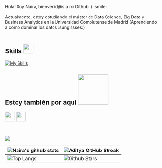 
<div size='20px'> Hola! Soy Naira, bienvenid@s a mi Github :) :smile: 
</div>
<br>
  Actualmente, estoy estudiando el máster de Data Science, Big Data y Business Analytics
  en la Universidad Complutense de Madrid
  (Aprendiendo a como dominar los datos :sunglasses:)

  
 <br>
<br>

<h2> Skills <img src = "https://media2.giphy.com/media/QssGEmpkyEOhBCb7e1/giphy.gif?cid=ecf05e47a0n3gi1bfqntqmob8g9aid1oyj2wr3ds3mg700bl&rid=giphy.gif" width = 32px> </h2>

[![My Skills](https://skillicons.dev/icons?i=python,anaconda,mongodb,mysql,rstudio)](https://skillicons.dev)



<h2> Estoy también por aquí <img src='https://raw.githubusercontent.com/ShahriarShafin/ShahriarShafin/main/Assets/handshake.gif' width="100px"> </h2>
<a href = 'https://www.linkedin.com/in/naira-carruccio-villada-229a5a1b8/'> <img width = '32px' align= 'center' src="https://raw.githubusercontent.com/rahulbanerjee26/githubAboutMeGenerator/main/icons/linked-in-alt.svg"/></a> 
<a href = 'https://www.github.com/carru8'> <img width = '32px' align= 'center' src="https://raw.githubusercontent.com/rahulbanerjee26/githubAboutMeGenerator/main/icons/github.svg"/></a>
  
<br>
<br>
  <br>
  
[![](https://activity-graph.herokuapp.com/graph?username=carru8&theme=tokyonight)](https://git.io/praveenscience)

| ![Naira's github stats](https://github-readme-stats.vercel.app/api?username=carru8&show_icons=true&theme=tokyonight) | ![Aditya GitHub Streak](https://github-readme-streak-stats.herokuapp.com/?user=carru8&theme=tokyonight) |
| --- | --- |
| ![Top Langs](https://github-readme-stats.vercel.app/api/top-langs/?username=carru8&theme=tokyonight) | ![Github Stars](https://github-readme-stats.vercel.app/api?username=carru8&show_icons=true&locale=en&count_private=true&hide_rank=true&custom_title=My%20GitHub%20Stats&disable_animations=true&theme=tokyonight) |

